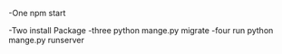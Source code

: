 <p>-One npm start</p>
-Two install Package
-three python mange.py migrate
-four run python mange.py runserver
